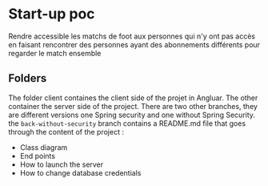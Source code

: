 # Start-up poc
Rendre accessible les matchs de foot aux personnes qui n'y ont pas accès en faisant rencontrer des personnes ayant des abonnements différents pour regarder le match ensemble

## Folders
The folder client containes the client side of the projet in Angluar. The other container the server side of the project. There are two other branches, they are different versions
one Spring security and one without Spring Security. the `back-without-security` branch contains a README.md file that goes through the content of the project :
* Class diagram
* End points
* How to launch the server
* How to change database credentials
